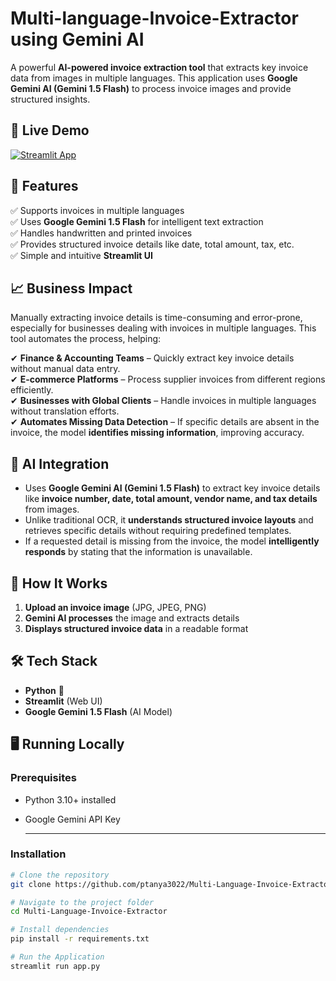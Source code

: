 # Multi-language-Invoice-Extractor using Gemini AI  

A powerful **AI-powered invoice extraction tool** that extracts key invoice data from images in multiple languages. This application uses **Google Gemini AI (Gemini 1.5 Flash)** to process invoice images and provide structured insights.

## 🔗 Live Demo  
[![Streamlit App](https://img.shields.io/badge/Streamlit-Online-blue)](https://multi-language-invoice-extractor-k4bm5erizra3bmsem6itcx.streamlit.app/)  


## 🚀 Features  
✅ Supports invoices in multiple languages  
✅ Uses **Google Gemini 1.5 Flash** for intelligent text extraction  
✅ Handles handwritten and printed invoices  
✅ Provides structured invoice details like date, total amount, tax, etc.  
✅ Simple and intuitive **Streamlit UI**  

## 📈 Business Impact  
Manually extracting invoice details is time-consuming and error-prone, especially for businesses dealing with invoices in multiple languages. This tool automates the process, helping:  

✔ **Finance & Accounting Teams** – Quickly extract key invoice details without manual data entry.  
✔ **E-commerce Platforms** – Process supplier invoices from different regions efficiently.  
✔ **Businesses with Global Clients** – Handle invoices in multiple languages without translation efforts.  
✔ **Automates Missing Data Detection** – If specific details are absent in the invoice, the model **identifies missing information**, improving accuracy.  

## 🤖 AI Integration  
- Uses **Google Gemini AI (Gemini 1.5 Flash)** to extract key invoice details like **invoice number, date, total amount, vendor name, and tax details** from images.  
- Unlike traditional OCR, it **understands structured invoice layouts** and retrieves specific details without requiring predefined templates.  
- If a requested detail is missing from the invoice, the model **intelligently responds** by stating that the information is unavailable.  

## 🎯 How It Works  
1. **Upload an invoice image** (JPG, JPEG, PNG)  
2. **Gemini AI processes** the image and extracts details  
3. **Displays structured invoice data** in a readable format  


## 🛠️ Tech Stack  
- **Python** 🐍  
- **Streamlit** (Web UI)  
- **Google Gemini 1.5 Flash** (AI Model)  
  
## 🖥️ Running Locally  

### Prerequisites  
- Python 3.10+ installed  
- Google Gemini API Key

  ---

### Installation  

```bash
# Clone the repository
git clone https://github.com/ptanya3022/Multi-Language-Invoice-Extractor.git

# Navigate to the project folder
cd Multi-Language-Invoice-Extractor

# Install dependencies
pip install -r requirements.txt

# Run the Application
streamlit run app.py
